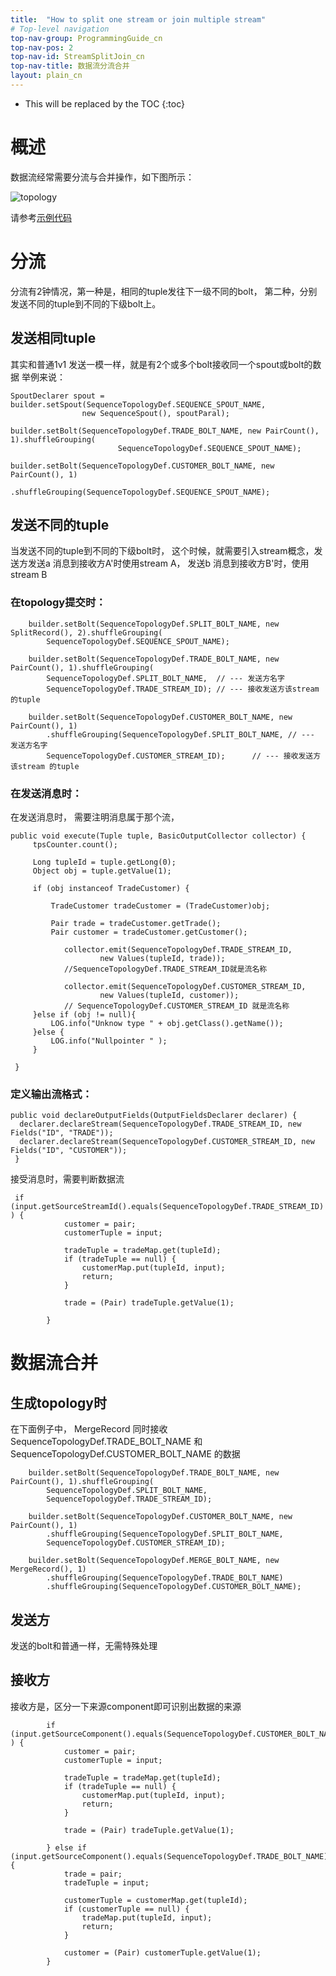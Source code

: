 ```yaml
---
title:  "How to split one stream or join multiple stream"
# Top-level navigation
top-nav-group: ProgrammingGuide_cn
top-nav-pos: 2
top-nav-id: StreamSplitJoin_cn
top-nav-title: 数据流分流合并
layout: plain_cn
---
```


* This will be replaced by the TOC
{:toc}


# 概述

数据流经常需要分流与合并操作，如下图所示：


![topology]({{site.baseurl}}/img/advance/split_merge/topology.jpg)

请参考[示例代码](https://github.com/alibaba/jstorm/tree/master/example/sequence-split-merge)


# 分流

分流有2钟情况，第一种是，相同的tuple发往下一级不同的bolt， 第二种，分别发送不同的tuple到不同的下级bolt上。

## 发送相同tuple

其实和普通1v1 发送一模一样，就是有2个或多个bolt接收同一个spout或bolt的数据
举例来说：

```
SpoutDeclarer spout = builder.setSpout(SequenceTopologyDef.SEQUENCE_SPOUT_NAME,
                new SequenceSpout(), spoutParal);

builder.setBolt(SequenceTopologyDef.TRADE_BOLT_NAME, new PairCount(), 1).shuffleGrouping(
                        SequenceTopologyDef.SEQUENCE_SPOUT_NAME);
                
builder.setBolt(SequenceTopologyDef.CUSTOMER_BOLT_NAME, new PairCount(), 1)
                        .shuffleGrouping(SequenceTopologyDef.SEQUENCE_SPOUT_NAME);
```

## 发送不同的tuple

当发送不同的tuple到不同的下级bolt时， 这个时候，就需要引入stream概念，发送方发送a 消息到接收方A'时使用stream A， 发送b 消息到接收方B'时，使用stream B

### 在topology提交时：

```
    builder.setBolt(SequenceTopologyDef.SPLIT_BOLT_NAME, new SplitRecord(), 2).shuffleGrouping(
        SequenceTopologyDef.SEQUENCE_SPOUT_NAME);
                
    builder.setBolt(SequenceTopologyDef.TRADE_BOLT_NAME, new PairCount(), 1).shuffleGrouping(
        SequenceTopologyDef.SPLIT_BOLT_NAME,  // --- 发送方名字
        SequenceTopologyDef.TRADE_STREAM_ID); // --- 接收发送方该stream 的tuple
                
    builder.setBolt(SequenceTopologyDef.CUSTOMER_BOLT_NAME, new PairCount(), 1)
        .shuffleGrouping(SequenceTopologyDef.SPLIT_BOLT_NAME, // --- 发送方名字
        SequenceTopologyDef.CUSTOMER_STREAM_ID);      // --- 接收发送方该stream 的tuple
```

### 在发送消息时：

在发送消息时， 需要注明消息属于那个流， 

```
public void execute(Tuple tuple, BasicOutputCollector collector) {
     tpsCounter.count();
     
     Long tupleId = tuple.getLong(0);
     Object obj = tuple.getValue(1);
     
     if (obj instanceof TradeCustomer) {
     
         TradeCustomer tradeCustomer = (TradeCustomer)obj;
         
         Pair trade = tradeCustomer.getTrade();
         Pair customer = tradeCustomer.getCustomer();
            
            collector.emit(SequenceTopologyDef.TRADE_STREAM_ID, 
                    new Values(tupleId, trade));
            //SequenceTopologyDef.TRADE_STREAM_ID就是流名称
            
            collector.emit(SequenceTopologyDef.CUSTOMER_STREAM_ID, 
                    new Values(tupleId, customer));
            // SequenceTopologyDef.CUSTOMER_STREAM_ID 就是流名称
     }else if (obj != null){
         LOG.info("Unknow type " + obj.getClass().getName());
     }else {
         LOG.info("Nullpointer " );
     }
  
 }
```

### 定义输出流格式：

```
public void declareOutputFields(OutputFieldsDeclarer declarer) {
  declarer.declareStream(SequenceTopologyDef.TRADE_STREAM_ID, new Fields("ID", "TRADE"));
  declarer.declareStream(SequenceTopologyDef.CUSTOMER_STREAM_ID, new Fields("ID", "CUSTOMER"));
 }
```

接受消息时，需要判断数据流

```
 if (input.getSourceStreamId().equals(SequenceTopologyDef.TRADE_STREAM_ID) ) {
            customer = pair;
            customerTuple = input;
            
            tradeTuple = tradeMap.get(tupleId);
            if (tradeTuple == null) {
                customerMap.put(tupleId, input);
                return;
            }
            
            trade = (Pair) tradeTuple.getValue(1);
            
        }
```

# 数据流合并

## 生成topology时

在下面例子中， MergeRecord 同时接收SequenceTopologyDef.TRADE_BOLT_NAME 和SequenceTopologyDef.CUSTOMER_BOLT_NAME 的数据

```
    builder.setBolt(SequenceTopologyDef.TRADE_BOLT_NAME, new PairCount(), 1).shuffleGrouping(
        SequenceTopologyDef.SPLIT_BOLT_NAME, 
        SequenceTopologyDef.TRADE_STREAM_ID);
                
    builder.setBolt(SequenceTopologyDef.CUSTOMER_BOLT_NAME, new PairCount(), 1)
        .shuffleGrouping(SequenceTopologyDef.SPLIT_BOLT_NAME,
        SequenceTopologyDef.CUSTOMER_STREAM_ID);
                
    builder.setBolt(SequenceTopologyDef.MERGE_BOLT_NAME, new MergeRecord(), 1)
        .shuffleGrouping(SequenceTopologyDef.TRADE_BOLT_NAME)
        .shuffleGrouping(SequenceTopologyDef.CUSTOMER_BOLT_NAME);
```

## 发送方

发送的bolt和普通一样，无需特殊处理

## 接收方
接收方是，区分一下来源component即可识别出数据的来源

```
        if (input.getSourceComponent().equals(SequenceTopologyDef.CUSTOMER_BOLT_NAME) ) {
            customer = pair;
            customerTuple = input;
            
            tradeTuple = tradeMap.get(tupleId);
            if (tradeTuple == null) {
                customerMap.put(tupleId, input);
                return;
            }
            
            trade = (Pair) tradeTuple.getValue(1);
            
        } else if (input.getSourceComponent().equals(SequenceTopologyDef.TRADE_BOLT_NAME)) {
            trade = pair;
            tradeTuple = input;
            
            customerTuple = customerMap.get(tupleId);
            if (customerTuple == null) {
                tradeMap.put(tupleId, input);
                return;
            }
            
            customer = (Pair) customerTuple.getValue(1);
        } 
```

